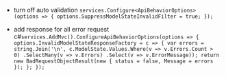 - turn off auto validation
  `services.Configure<ApiBehaviorOptions>(options => { options.SuppressModelStateInvalidFilter = true; });`

- add response for all error request
  c#`services.AddMvc().ConfigureApiBehaviorOptions(options => { options.InvalidModelStateResponseFactory = c => { var errors = string.Join('\n', c.ModelState.Values.Where(v => v.Errors.Count > 0) .SelectMany(v => v.Errors) .Select(v => v.ErrorMessage)); return new BadRequestObjectResult(new { status = false, Message = errors }); }; });`
